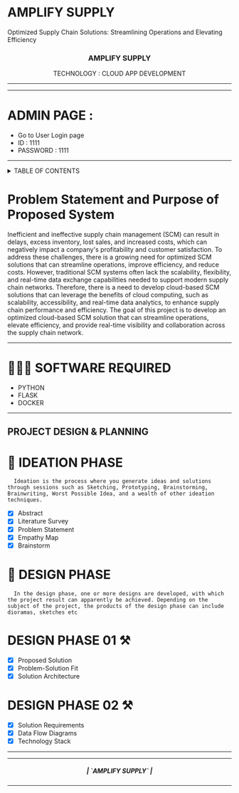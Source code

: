 # AMPLIFY SUPPLY
Optimized Supply Chain Solutions: Streamlining Operations and Elevating Efficiency

<p align="center">
    <h3 align="center" size=20px>AMPLIFY SUPPLY</h3>

  <p align="center">
    TECHNOLOGY : CLOUD APP DEVELOPMENT <br />
  </p>
</p>
<hr>
</div>
<hr>

# ADMIN PAGE :
- Go to User Login page <br>
- ID : 1111  <br>
- PASSWORD : 1111 <br>
<hr>

<!-- TABLE OF CONTENTS -->
<details>
  <summary>TABLE OF CONTENTS</summary>
  <ol>
    <li>
      <a href="#-project-description">PROJECT DESCRIPTION</a>
    </li>
    <li>
      <a href="#-software-required">SOFTWARE REQUIRED</a>
    </li>
     <ul>
        <li><a href="#-LINKS">LINKS</a></li>
        </ul>
    <li><a href="#-PROJECT-DESIGN-&-PLANNING">PROJECT DESIGN & PLANNING</a></li>
     <ul>
        <li><a href="#-IDEATION-PHASE">IDEATION PHASE</a></li>
           <ul>
             <li><a href='#-ABSTRACT'>ABSTRACT</a></li>
              <li><a href="#-LITERATURE-SURVEY">LITERATURE SURVEY</a></li>
              <li><a href="#-PROBLEM-STATEMENT">PROBLEM STATEMENT</a></li>
              <li><a href="#-EMPATHY-MAP">EMPATHY MAP</a></li>
              <li><a href="#-BRAINSTORM">BRAINSTORM</a></li>
          </ul>
        <li><a href="#-DESIGN-PHASE-PHASE">DESIGN PHASE</a></li>
        <ul>
        <li><a href="#-DESIGN-PHASE-01">DESIGN PHASE 01</a></li>
           <ul>
        <li><a href="#-ARCHITECTURE">ARCHITECTURE</a></li>
        </ul>
             <ul>
        <li><a href="#-PROBLEM-SOLUTION-FIT">PROBLEM SOLUTION FIT</a></li>
        </ul>
             <ul>
        <li><a href="#-PROPOSED SOLUTION">PROPOSED SOLUTION</a></li>
        </ul>
        <li><a href="#design-phase-02">DESIGN PHASE 02</a></li>
           <ul>
        <li><a href="#-DATA-FLOW-DIAGRAM">DATA FLOW DIAGRAM</a></li>
           <ul>
              <ul>
        <li><a href="#-SOLUTION-REQUIREMENTS">SOLUTION REQUIREMENTS</a></li>
           <ul>
              <ul>
        <li><a href="#-TECHNOLOGY-STACK">TECHNOLOGY STACK</a></li>
           <ul>
        </ul>
        </ul>
        <li><a href="#-PLANNING-PHASE">PLANNING PHASE</a></li>
        <ul>
            <li><a href="#-PLANNING-PHASE">MILESTONE & ACTIVITY LIST</a></li>
            <li><a href="#-PLANNING-PHASE">SPRINT DELIVERY PLAN</a></li>
        </ul>
  </ol>
</details>

<!-- Description -->

# Problem Statement and Purpose of Proposed System
Inefficient and ineffective supply chain management (SCM) can result in delays, excess inventory, lost sales, and increased costs, which can negatively impact a company's profitability and customer satisfaction. To address these challenges, there is a growing need for optimized SCM solutions that can streamline operations, improve efficiency, and reduce costs. However, traditional SCM systems often lack the scalability, flexibility, and real-time data exchange capabilities needed to support modern supply chain networks. Therefore, there is a need to develop cloud-based SCM solutions that can leverage the benefits of cloud computing, such as scalability, accessibility, and real-time data analytics, to enhance supply chain performance and efficiency. The goal of this project is to develop an optimized cloud-based SCM solution that can streamline operations, elevate efficiency, and provide real-time visibility and collaboration across the supply chain network.
             
<hr>

# 👨🏻‍💻 SOFTWARE REQUIRED <br />
- PYTHON<br />
- FLASK<br />
- DOCKER<br />

<hr>

## PROJECT DESIGN & PLANNING
# 🧩 IDEATION PHASE

      Ideation is the process where you generate ideas and solutions through sessions such as Sketching, Prototyping, Brainstorming, Brainwriting, Worst Possible Idea, and a wealth of other ideation techniques.
- [x] Abstract
- [x] Literature Survey
- [x] Problem Statement
- [x] Empathy Map
- [x] Brainstorm

# 📝 DESIGN PHASE 
      In the design phase, one or more designs are developed, with which the project result can apparently be achieved. Depending on the subject of the project, the products of the design phase can include dioramas, sketches etc

# DESIGN PHASE 01 ⚒️
- [x] Proposed Solution
- [x] Problem-Solution Fit
- [x] Solution Architecture

# DESIGN PHASE 02 ⚒️
- [x] Solution Requirements
- [x] Data Flow Diagrams
- [x] Technology Stack

<hr>


<hr>
<div align="center">
 <h5> | `AMPLIFY SUPPLY` |</h5>

<hr>
                   

